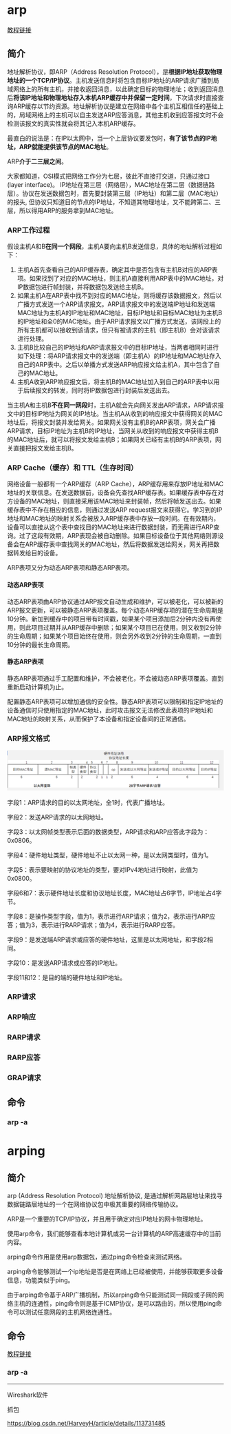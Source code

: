 # arp

[教程链接](https://zhuanlan.zhihu.com/p/370507243)

## 简介

地址解析协议，即ARP（Address Resolution Protocol），是**根据IP地址获取物理地址的一个TCP/IP协议**。主机发送信息时将包含目标IP地址的ARP请求广播到局域网络上的所有主机，并接收返回消息，以此确定目标的物理地址；收到返回消息后**将该IP地址和物理地址存入本机ARP缓存中并保留一定时间**，下次请求时直接查询ARP缓存以节约资源。地址解析协议是建立在网络中各个主机互相信任的基础上的，局域网络上的主机可以自主发送ARP应答消息，其他主机收到应答报文时不会检测该报文的真实性就会将其记入本机ARP缓存。

最直白的说法是：在IP以太网中，当一个上层协议要发包时，**有了该节点的IP地址，ARP就能提供该节点的MAC地址**。

ARP**介于二三层之间**。

大家都知道，OSI模式把网络工作分为七层，彼此不直接打交道，只通过接口(layer interface)。 IP地址在第三层（网络层），MAC地址在第二层（数据链路层）。协议在发送数据包时，首先要封装第三层（IP地址）和第二层（MAC地址）的报头, 但协议只知道目的节点的IP地址，不知道其物理地址，又不能跨第二、三层，所以得用ARP的服务拿到MAC地址。

### ARP工作过程

假设主机A和B**在同一个网段**，主机A要向主机B发送信息，具体的地址解析过程如下：

1. 主机A首先查看自己的ARP缓存表，确定其中是否包含有主机B对应的ARP表项。如果找到了对应的MAC地址，则主机A直接利用ARP表中的MAC地址，对IP数据包进行帧封装，并将数据包发送给主机B。
2. 如果主机A在ARP表中找不到对应的MAC地址，则将缓存该数据报文，然后以广播方式发送一个ARP请求报文。ARP请求报文中的发送端IP地址和发送端MAC地址为主机A的IP地址和MAC地址，目标IP地址和目标MAC地址为主机B的IP地址和全0的MAC地址。由于ARP请求报文以广播方式发送，该网段上的所有主机都可以接收到该请求，但只有被请求的主机（即主机B）会对该请求进行处理。
3. 主机B比较自己的IP地址和ARP请求报文中的目标IP地址，当两者相同时进行如下处理：将ARP请求报文中的发送端（即主机A）的IP地址和MAC地址存入自己的ARP表中。之后以单播方式发送ARP响应报文给主机A，其中包含了自己的MAC地址。
4. 主机A收到ARP响应报文后，将主机B的MAC地址加入到自己的ARP表中以用于后续报文的转发，同时将IP数据包进行封装后发送出去。

当主机A和主机B**不在同一网段**时，主机A就会先向网关发出ARP请求，ARP请求报文中的目标IP地址为网关的IP地址。当主机A从收到的响应报文中获得网关的MAC地址后，将报文封装并发给网关。如果网关没有主机B的ARP表项，网关会广播ARP请求，目标IP地址为主机B的IP地址，当网关从收到的响应报文中获得主机B的MAC地址后，就可以将报文发给主机B；如果网关已经有主机B的ARP表项，网关直接把报文发给主机B。

### ARP Cache（缓存）和 TTL（生存时间）

网络设备一般都有一个ARP缓存（ARP Cache），ARP缓存用来存放IP地址和MAC地址的关联信息。在发送数据前，设备会先查找ARP缓存表。如果缓存表中存在对方设备的MAC地址，则直接采用该MAC地址来封装帧，然后将帧发送出去。如果缓存表中不存在相应的信息，则通过发送ARP request报文来获得它。学习到的IP地址和MAC地址的映射关系会被放入ARP缓存表中存放一段时间。在有效期内，设备可以直接从这个表中查找目的MAC地址来进行数据封装，而无需进行ARP查询。过了这段有效期，ARP表现会被自动删除。如果目标设备位于其他网络则源设备会在ARP缓存表中查找网关的MAC地址，然后将数据发送给网关，网关再把数据转发给目的设备。

ARP表项又分为动态ARP表项和静态ARP表项。

#### 动态ARP表项

动态ARP表项由ARP协议通过ARP报文自动生成和维护，可以被老化，可以被新的ARP报文更新，可以被静态ARP表项覆盖。每个动态ARP缓存项的潜在生命周期是10分钟。新加到缓存中的项目带有时间戳，如果某个项目添加后2分钟内没有再使用，则此项目过期并从ARP缓存中删除；如果某个项目已在使用，则又收到2分钟的生命周期；如果某个项目始终在使用，则会另外收到2分钟的生命周期，一直到10分钟的最长生命周期。

#### 静态ARP表项

静态ARP表项通过手工配置和维护，不会被老化，不会被动态ARP表项覆盖。直到重新启动计算机为止。

配置静态ARP表项可以增加通信的安全性。静态ARP表项可以限制和指定IP地址的设备通信时只使用指定的MAC地址，此时攻击报文无法修改此表项的IP地址和MAC地址的映射关系，从而保护了本设备和指定设备间的正常通信。

### ARP报文格式

![](resources/2023-06-30-01-18-39.png)

字段1：ARP请求的目的以太网地址，全1时，代表广播地址。

字段2：发送ARP请求的以太网地址。

字段3：以太网帧类型表示后面的数据类型，ARP请求和ARP应答此字段为：0x0806。

字段4：硬件地址类型，硬件地址不止以太网一种，是以太网类型时，值为1。

字段5：表示要映射的协议地址的类型，要对IPv4地址进行映射，此值为0x0800。

字段6和7：表示硬件地址长度和协议地址长度，MAC地址占6字节，IP地址占4字节。

字段8：是操作类型字段，值为1，表示进行ARP请求；值为2，表示进行ARP应答；值为3，表示进行RARP请求；值为4，表示进行RARP应答。

字段9：是发送端ARP请求或应答的硬件地址，这里是以太网地址，和字段2相同。

字段10：是发送ARP请求或应答的IP地址。

字段11和12：是目的端的硬件地址和IP地址。

### ARP请求

### ARP响应

### RARP请求

### RARP应答

### GRAP请求






## 命令

### arp -a



# arping

## 简介

arp (Address Resolution Protocol) 地址解析协议, 是通过解析网路层地址来找寻数据链路层地址的一个在网络协议包中极其重要的网络传输协议。

ARP是一个重要的TCP/IP协议，并且用于确定对应IP地址的网卡物理地址。

使用arp命令，我们能够查看本地计算机或另一台计算机的ARP高速缓存中的当前内容。

arping命令作用是使用arp数据包，通过ping命令检查来测试网络。

arping命令能够测试一个ip地址是否是在网络上已经被使用，并能够获取更多设备信息，功能类似于ping。

由于arping命令基于ARP广播机制，所以arping命令只能测试同一网段或子网的网络主机的连通性，ping命令则是基于ICMP协议，是可以路由的，所以使用ping命令可以测试任意网段的主机网络连通性。



## 命令

[教程链接](https://www.linuxcool.com/arping)

### arp -a






---

Wireshark软件

抓包

https://blog.csdn.net/HarveyH/article/details/113731485
